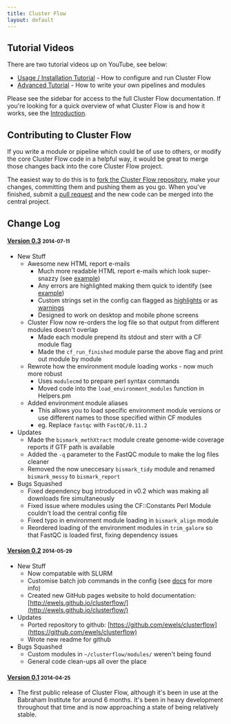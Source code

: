 ```yaml
---
title: Cluster Flow
layout: default
---
```


## Tutorial Videos
There are two tutorial videos up on YouTube, see below:

* [Usage / Installation Tutorial](http://youtu.be/b2g_zQiz9ys) - How to configure and run Cluster Flow
* [Advanced Tutorial](http://youtu.be/aBHOcsA2M6w) - How to write your own pipelines and modules

Please see the sidebar for access to the full Cluster Flow documentation. If you're looking for a quick overview of what Cluster Flow is and how it works, see the [Introduction](/introduction/).

## Contributing to Cluster Flow
If you write a module or pipeline which could be of use to others, or modify the core Cluster Flow code in a helpful way, it would be great to merge those changes back into the core Cluster Flow project.

The easiest way to do this is to [fork the Cluster Flow repository](https://help.github.com/articles/fork-a-repo), make your changes, committing them and pushing them as you go. When you've finished, submit a [pull request](https://help.github.com/articles/using-pull-requests) and the new code can be merged into the central project.

## Change Log

<h4 class="version"><a href="https://github.com/ewels/clusterflow/releases/tag/v0.3"><span class="label label-success version">Version 0.3</span></a> <small>2014-07-11</small></h4>

* New Stuff
	* Awesome new HTML report e-mails
		* Much more readable HTML report e-mails which look super-snazzy (see [example](_files/example_report_good.html))
		* Any errors are highlighted making them quick to identify (see [example](_files/example_report_bad.html))
		* Custom strings set in the config can flagged as [highlights](_files/example_report_highlights.html) or as [warnings](_files/example_report_warnings.html)
		* Designed to work on desktop and mobile phone screens
	* Cluster Flow now re-orders the log file so that output from different modules doesn't overlap
		* Made each module prepend its stdout and sterr with a CF module flag
		* Made the `cf_run_finished` module parse the above flag and print out module by module
	* Rewrote how the environment module loading works - now much more robust
		* Uses `modulecmd` to prepare perl syntax commands
		* Moved code into the `load_environment_modules` function in Helpers.pm
	* Added environment module aliases
		* This allows you to load specific environment module versions or use different names to those specified within CF modules
		* eg. Replace `fastqc` with `FastQC/0.11.2`
* Updates
	* Made the `bismark_methXtract` module create genome-wide coverage reports if GTF path is available
	* Added the `-q` parameter to the FastQC module to make the log files cleaner
	* Removed the now uneccesary `bismark_tidy` module and renamed `bismark_messy` to `bismark_report`
* Bugs Squashed
	* Fixed dependency bug introduced in v0.2 which was making all downloads fire simultaneously
	* Fixed issue where modules using the CF::Constants Perl Module couldn't load the central config file
	* Fixed typo in environment module loading in `bismark_align` module
	* Reordered loading of the environment modules in `trim_galore` so that FastQC is loaded first, fixing dependency issues


<h4 class="version"><a href="https://github.com/ewels/clusterflow/releases/tag/v0.2"><span class="label label-success version">Version 0.2</span></a> <small>2014-05-29</small></h4>

* New Stuff
	* Now compatable with SLURM
	* Customise batch job commands in the config (see [docs](installation/#making_cluster_flow_work_with_your_environment) for more info)
	* Created new GitHub pages website to hold documentation: [http://ewels.github.io/clusterflow/](http://ewels.github.io/clusterflow/)
* Updates
	* Ported repository to github: [https://github.com/ewels/clusterflow](https://github.com/ewels/clusterflow)
	* Wrote new readme for github
* Bugs Squashed
	* Custom modules in `~/clusterflow/modules/` weren't being found
	* General code clean-ups all over the place

<h4 class="version"><a href="https://github.com/ewels/clusterflow/releases/tag/v0.1"><span class="label label-success version">Version 0.1</span></a> <small>2014-04-25</small></h4>

* The first public release of Cluster Flow, although it's been in use at the Babraham Institute for around 6 months. It's been in heavy development throughout that time and is now approaching a state of being relatively stable.
